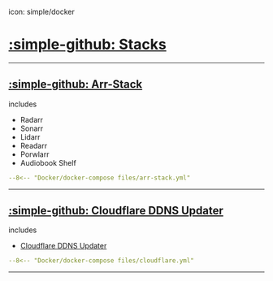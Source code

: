 icon: simple/docker
# [:simple-github: Stacks](https://github.com/GSB-Deleven/mkdocs-material/tree/9a17719447ba52e67c076483c3ad040b0fc4fae6/docs/Docker/docker-compose%20files)


---

## [:simple-github: Arr-Stack](https://github.com/GSB-Deleven/mkdocs-material/blob/9a17719447ba52e67c076483c3ad040b0fc4fae6/docs/Docker/docker-compose%20files/arr-stack.yml)

includes

* Radarr
* Sonarr
* Lidarr
* Readarr
* Porwlarr
* Audiobook Shelf

```yaml title="arr-stack.yml" linenums="1"
--8<-- "Docker/docker-compose files/arr-stack.yml"
```

---


## [:simple-github: Cloudflare DDNS Updater](https://github.com/GSB-Deleven/mkdocs-material/blob/9a17719447ba52e67c076483c3ad040b0fc4fae6/docs/Docker/docker-compose%20files/cloudflare.yml)

includes

* [Cloudflare DDNS Updater](https://github.com/favonia/cloudflare-ddns)

```yaml title="cloudflare.yml" linenums="1"
--8<-- "Docker/docker-compose files/cloudflare.yml"
```

---